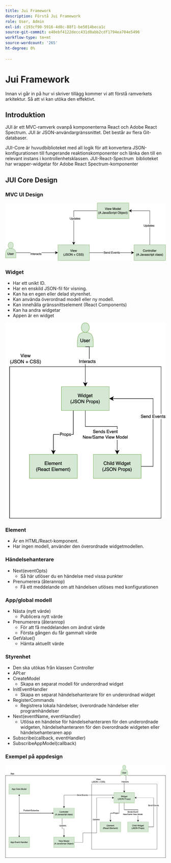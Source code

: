 ```yaml
---
title: Jui Framework
description: Förstå Jui Framework
role: User, Admin
exl-id: c193cf90-5916-4d8c-88f1-be5014beca1c
source-git-commit: e40ebf4122decc431d0abb2cdf1794ea704e5496
workflow-type: tm+mt
source-wordcount: '265'
ht-degree: 0%

---
```


# Jui Framework

Innan vi går in på hur vi skriver tillägg kommer vi att förstå ramverkets arkitektur.
Så att vi kan utöka den effektivt.

## Introduktion

JUI är ett MVC-ramverk ovanpå komponenterna React och Adobe React Spectrum. JUI är JSON-användargränssnittet. Det består av flera Git-databaser.

JUI-Core är huvudbiblioteket med all logik för att konvertera JSON-konfigurationen till fungerande reaktionskomponenter och länka den till en relevant instans i kontrollenhetsklassen.
JUI-React-Spectrum  biblioteket har wrapper-widgetar för Adobe React Spectrum-komponenter

## JUI Core Design

### MVC UI Design

![JUI MVC-flöde](./imgs/jui-mvc-flow.png)

### Widget

- Har ett unikt ID.
- Har en enskild JSON-fil för visning.
- Kan ha en egen eller delad styrenhet.
- Kan använda överordnad modell eller ny modell.
- Kan innehålla gränssnittselement (React Components)
- Kan ha andra widgetar
- Appen är en widget

![JUI-widget](./imgs/jui-widget.png)

### Element

- Är en HTML/React-komponent.
- Har ingen modell, använder den överordnade widgetmodellen.

### Händelsehanterare

- Next(eventOpts)
   - Så här utlöser du en händelse med vissa punkter
- Prenumerera (återanrop)
   - Få ett meddelande om att händelsen utlöses med konfigurationen

### App/global modell

- Nästa (nytt värde)
   - Publicera nytt värde
- Prenumerera (återanrop)
   - För att få meddelanden om ändrat värde
   - Första gången du får gammalt värde
- GetValue()
   - Hämta aktuellt värde

### Styrenhet

- Den ska utökas från klassen Controller
- API:er
- CreateModel
   - Skapa en separat modell för underordnad widget
- InitEventHandler
   - Skapa en separat händelsehanterare för en underordnad widget
- RegisterCommands
   - Registrera lokala händelser, överordnade händelser eller programhändelser
- Next(eventName, eventHandler)
   - Utlösa en händelse för händelsehanteraren för den underordnade widgeten, händelsehanteraren för den överordnade widgeten eller händelsehanteraren app
- Subscribe(callback, eventHandler)
- SubscribeAppModel(callback)

### Exempel på appdesign

![Exempelapp](./imgs/jui-sample-app.png)

